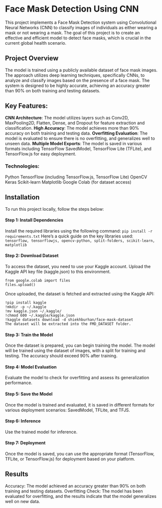 # Face Mask Detection Using CNN
This project implements a Face Mask Detection system using Convolutional Neural Networks (CNN) to classify images of individuals as either wearing a mask or not wearing a mask. The goal of this project is to create an effective and efficient model to detect face masks, which is crucial in the current global health scenario.

## Project Overview
The model is trained using a publicly available dataset of face mask images. The approach utilizes deep learning techniques, specifically CNNs, to analyze and classify images based on the presence of a face mask. The system is designed to be highly accurate, achieving an accuracy greater than 90% on both training and testing datasets.

## Key Features:
**CNN Architecture**: The model utilizes layers such as Conv2D, MaxPooling2D, Flatten, Dense, and Dropout for feature extraction and classification.
**High Accuracy**: The model achieves more than 90% accuracy on both training and testing data.
**Overfitting Evaluation**: The model is evaluated to ensure there is no overfitting, and generalizes well to unseen data.
**Multiple Model Exports**: The model is saved in various formats including TensorFlow SavedModel, TensorFlow Lite (TFLite), and TensorFlow.js for easy deployment.

### Technologies:
Python
TensorFlow (including TensorFlow.js, TensorFlow Lite)
OpenCV
Keras
Scikit-learn
Matplotlib
Google Colab (for dataset access)

## Installation
To run this project locally, follow the steps below:

#### Step 1: Install Dependencies
Install the required libraries using the following command:
``` pip install -r requirements.txt ```
Here’s a quick guide on the key libraries used:
`tensorflow, tensorflowjs, opencv-python, split-folders, scikit-learn, matplotlib`

#### Step 2: Download Dataset
To access the dataset, you need to use your Kaggle account. Upload the Kaggle API key file (kaggle.json) to this environment.

```
from google.colab import files
files.upload()
```
Once uploaded, the dataset is fetched and extracted using the Kaggle API:
```
!pip install kaggle
!mkdir -p ~/.kaggle
!mv kaggle.json ~/.kaggle/
!chmod 600 ~/.kaggle/kaggle.json
!kaggle datasets download -d shiekhburhan/face-mask-dataset
The dataset will be extracted into the FMD_DATASET folder.
```
#### Step 3: Train the Model
Once the dataset is prepared, you can begin training the model.
The model will be trained using the dataset of images, with a split for training and testing. The accuracy should exceed 90% after training.

#### Step 4: Model Evaluation
Evaluate the model to check for overfitting and assess its generalization performance.

#### Step 5: Save the Model
Once the model is trained and evaluated, it is saved in different formats for various deployment scenarios: SavedModel, TFLite, and TFJS.

#### Step 6: Inference
Use the trained model for inference.

#### Step 7: Deployment
Once the model is saved, you can use the appropriate format (TensorFlow, TFLite, or TensorFlow.js) for deployment based on your platform.

## Results
Accuracy: The model achieved an accuracy greater than 90% on both training and testing datasets.
Overfitting Check: The model has been evaluated for overfitting, and the results indicate that the model generalizes well on new data.
